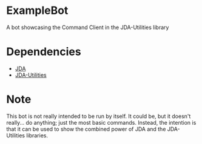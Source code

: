 # ExampleBot
A bot showcasing the Command Client in the JDA-Utilities library

# Dependencies
* [JDA](https://github.com/DV8FromTheWorld/JDA)
* [JDA-Utilities](https://github.com/JDA-Utilities/JDA-Utilities)

# Note
This bot is not really intended to be run by itself. It could be, but it doesn't really... do anything; just the most basic commands. Instead, the intention is that it can be used to show the combined power of JDA and the JDA-Utilities libraries.
